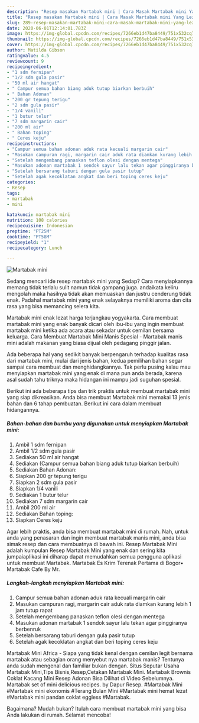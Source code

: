 ```yaml
---
description: "Resep masakan Martabak mini | Cara Masak Martabak mini Yang Lezat Sekali"
title: "Resep masakan Martabak mini | Cara Masak Martabak mini Yang Lezat Sekali"
slug: 289-resep-masakan-martabak-mini-cara-masak-martabak-mini-yang-lezat-sekali
date: 2020-06-01T12:14:01.783Z
image: https://img-global.cpcdn.com/recipes/7266eb1d47ba8449/751x532cq70/martabak-mini-foto-resep-utama.jpg
thumbnail: https://img-global.cpcdn.com/recipes/7266eb1d47ba8449/751x532cq70/martabak-mini-foto-resep-utama.jpg
cover: https://img-global.cpcdn.com/recipes/7266eb1d47ba8449/751x532cq70/martabak-mini-foto-resep-utama.jpg
author: Matilda Gibson
ratingvalue: 4.5
reviewcount: 9
recipeingredient:
- "1 sdm fernipan"
- "1/2 sdm gula pasir"
- "50 ml air hangat"
- " Campur semua bahan biang aduk tutup biarkan berbuih"
- " Bahan Adonan"
- "200 gr tepung terigu"
- "2 sdm gula pasir"
- "1/4 vanili"
- "1 butur telur"
- "7 sdm margarin cair"
- "200 ml air"
- " Bahan toping"
- " Ceres keju"
recipeinstructions:
- "Campur semua bahan adonan aduk rata kecuali margarin cair"
- "Masukan campuran ragi, margarin cair aduk rata diamkan kurang lebih 1 jam tutup rapat"
- "Setelah mengembang panaskan teflon olesi dengan mentega"
- "Masukan adonan martabak 1 sendok sayur lalu tekan agar pinggiranya berbenruk"
- "Setelah bersarang taburi dengan gula pasir tutup"
- "Setelah agak kecoklatan angkat dan beri toping ceres keju"
categories:
- Resep
tags:
- martabak
- mini

katakunci: martabak mini 
nutrition: 108 calories
recipecuisine: Indonesian
preptime: "PT25M"
cooktime: "PT58M"
recipeyield: "1"
recipecategory: Lunch

---
```



![Martabak mini](https://img-global.cpcdn.com/recipes/7266eb1d47ba8449/751x532cq70/martabak-mini-foto-resep-utama.jpg)

Sedang mencari ide resep martabak mini yang Sedap? Cara menyiapkannya memang tidak terlalu sulit namun tidak gampang juga. andaikata keliru mengolah maka hasilnya tidak akan memuaskan dan justru cenderung tidak enak. Padahal martabak mini yang enak selayaknya memiliki aroma dan cita rasa yang bisa memancing selera kita.

Martabak mini enak lezat harga terjangkau yogyakarta. Cara membuat martabak mini yang enak banyak dicari oleh ibu-ibu yang ingin membuat martabak mini ketika ada acara atau sekadar untuk cemilan bersama keluarga. Cara Membuat Martabak Mini Manis Spesial - Martabak manis mini adalah makanan yang biasa dijual oleh pedagang pinggir jalan.

Ada beberapa hal yang sedikit banyak berpengaruh terhadap kualitas rasa dari martabak mini, mulai dari jenis bahan, kedua pemilihan bahan segar sampai cara membuat dan menghidangkannya. Tak perlu pusing kalau mau menyiapkan martabak mini yang enak di mana pun anda berada, karena asal sudah tahu triknya maka hidangan ini mampu jadi suguhan spesial.


Berikut ini ada beberapa tips dan trik praktis untuk membuat martabak mini yang siap dikreasikan. Anda bisa membuat Martabak mini memakai 13 jenis bahan dan 6 tahap pembuatan. Berikut ini cara dalam membuat hidangannya.

<!--inarticleads1-->

##### Bahan-bahan dan bumbu yang digunakan untuk menyiapkan Martabak mini:

1. Ambil 1 sdm fernipan
1. Ambil 1/2 sdm gula pasir
1. Sediakan 50 ml air hangat
1. Sediakan  (Campur semua bahan biang aduk tutup biarkan berbuih)
1. Sediakan  Bahan Adonan:
1. Siapkan 200 gr tepung terigu
1. Siapkan 2 sdm gula pasir
1. Siapkan 1/4 vanili
1. Sediakan 1 butur telur
1. Sediakan 7 sdm margarin cair
1. Ambil 200 ml air
1. Sediakan  Bahan toping:
1. Siapkan  Ceres keju


Agar lebih praktis, anda bisa membuat martabak mini di rumah. Nah, untuk anda yang penasaran dan ingin membuat martabak manis mini, anda bisa simak resep dan cara membuatnya di bawah ini. Resep Martabak Mini adalah kumpulan Resep Martabak Mini yang enak dan sering kita jumpaiaplikasi ini diharap dapat memudahkan semua pengguna aplikasi untuk membuat Martabak. Martabak Es Krim Terenak Pertama di Bogor• Martabak Cafe By Mr. 

<!--inarticleads2-->

##### Langkah-langkah menyiapkan Martabak mini:

1. Campur semua bahan adonan aduk rata kecuali margarin cair
1. Masukan campuran ragi, margarin cair aduk rata diamkan kurang lebih 1 jam tutup rapat
1. Setelah mengembang panaskan teflon olesi dengan mentega
1. Masukan adonan martabak 1 sendok sayur lalu tekan agar pinggiranya berbenruk
1. Setelah bersarang taburi dengan gula pasir tutup
1. Setelah agak kecoklatan angkat dan beri toping ceres keju


Martabak Mini Africa - Siapa yang tidak kenal dengan cemilan legit bernama martabak atau sebagian orang menyebut nya martabak manis? Tentunya anda sudah mengenal dan familiar bukan dengan. Situs Seputar Usaha Martabak Mini,Tips Bisnis,Resep,Cetakan Martabak Mini. Martabak Brownis Coklat Kacang Mini Resep Adonan Bisa Dilihat di Video Sebelumnya. Martabak set of mini delicious recipes. by Dapur Resep. #Martabak Mini #Martabak mini ekonomis #Terang Bulan Mini #Martabak mini hemat lezat #Martabak mini pandan coklat eggless #Martabak. 

Bagaimana? Mudah bukan? Itulah cara membuat martabak mini yang bisa Anda lakukan di rumah. Selamat mencoba!
